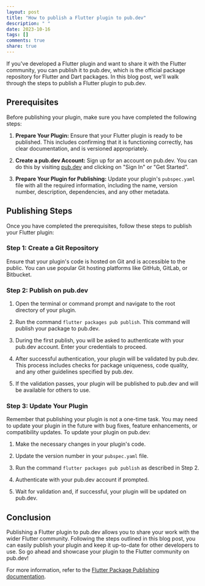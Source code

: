 ```yaml
---
layout: post
title: "How to publish a Flutter plugin to pub.dev"
description: " "
date: 2023-10-16
tags: []
comments: true
share: true
---
```


If you've developed a Flutter plugin and want to share it with the Flutter community, you can publish it to pub.dev, which is the official package repository for Flutter and Dart packages. In this blog post, we'll walk through the steps to publish a Flutter plugin to pub.dev.

## Prerequisites

Before publishing your plugin, make sure you have completed the following steps:

1. **Prepare Your Plugin:** Ensure that your Flutter plugin is ready to be published. This includes confirming that it is functioning correctly, has clear documentation, and is versioned appropriately.

2. **Create a pub.dev Account:** Sign up for an account on pub.dev. You can do this by visiting [pub.dev](https://pub.dev/) and clicking on "Sign In" or "Get Started".

3. **Prepare Your Plugin for Publishing:** Update your plugin's `pubspec.yaml` file with all the required information, including the name, version number, description, dependencies, and any other metadata.

## Publishing Steps

Once you have completed the prerequisites, follow these steps to publish your Flutter plugin:

### Step 1: Create a Git Repository

Ensure that your plugin's code is hosted on Git and is accessible to the public. You can use popular Git hosting platforms like GitHub, GitLab, or Bitbucket.

### Step 2: Publish on pub.dev

1. Open the terminal or command prompt and navigate to the root directory of your plugin.

2. Run the command `flutter packages pub publish`. This command will publish your package to pub.dev.

3. During the first publish, you will be asked to authenticate with your pub.dev account. Enter your credentials to proceed.

4. After successful authentication, your plugin will be validated by pub.dev. This process includes checks for package uniqueness, code quality, and any other guidelines specified by pub.dev.

5. If the validation passes, your plugin will be published to pub.dev and will be available for others to use.

### Step 3: Update Your Plugin

Remember that publishing your plugin is not a one-time task. You may need to update your plugin in the future with bug fixes, feature enhancements, or compatibility updates. To update your plugin on pub.dev:

1. Make the necessary changes in your plugin's code.

2. Update the version number in your `pubspec.yaml` file.

3. Run the command `flutter packages pub publish` as described in Step 2.

4. Authenticate with your pub.dev account if prompted.

5. Wait for validation and, if successful, your plugin will be updated on pub.dev.

## Conclusion

Publishing a Flutter plugin to pub.dev allows you to share your work with the wider Flutter community. Following the steps outlined in this blog post, you can easily publish your plugin and keep it up-to-date for other developers to use. So go ahead and showcase your plugin to the Flutter community on pub.dev!

For more information, refer to the [Flutter Package Publishing documentation](https://dart.dev/tools/pub/publishing).